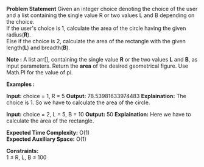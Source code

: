 **Problem Statement**
Given an integer choice denoting the choice of the user and a list containing the single value R or two values L and B depending on the choice.  
If the user's choice is 1, calculate the area of the circle having the given radius(**R**).    
Else if the choice is 2, calculate the area of the rectangle with the given length(**L**) and breadth(**B**).

**Note :** A list arr[], containing the single value **R** or the two values **L** and **B**, as input parameters. Return the **area** of the desired geometrical figure. Use Math.PI for the value of pi.

**Examples :**

**Input:** choice = 1, R = 5
**Output:** 78.53981633974483
**Explaination:** The choice is 1. So we have to calculate the area of the circle.

**Input:** choice = 2, L = 5, B = 10
**Output:** 50
**Explaination:** Here we have to calculate the area of the rectangle.

**Expected Time Complexity:** O(1)  
**Expected Auxiliary Space:** O(1)

**Constraints:**  
1 ≤ R, L, B ≤ 100

```

```